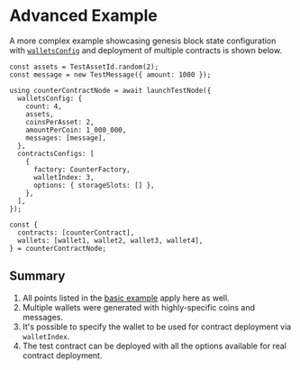 <script setup>
  import { data } from '../../versions.data'
  const { forc } = data
  const url = `https://docs.fuel.network/docs/forc/commands/forc_test/`
</script>

# Advanced Example

A more complex example showcasing genesis block state configuration with [`walletsConfig`](./test-node-options.md#walletsconfig) and deployment of multiple contracts is shown below.

```
const assets = TestAssetId.random(2);
const message = new TestMessage({ amount: 1000 });

using counterContractNode = await launchTestNode({
  walletsConfig: {
    count: 4,
    assets,
    coinsPerAsset: 2,
    amountPerCoin: 1_000_000,
    messages: [message],
  },
  contractsConfigs: [
    {
      factory: CounterFactory,
      walletIndex: 3,
      options: { storageSlots: [] },
    },
  ],
});

const {
  contracts: [counterContract],
  wallets: [wallet1, wallet2, wallet3, wallet4],
} = counterContractNode;
```

## Summary

1. All points listed in the [basic example](./basic-example.md#summary) apply here as well.
1. Multiple wallets were generated with highly-specific coins and messages.
1. It's possible to specify the wallet to be used for contract deployment via `walletIndex`.
1. The test contract can be deployed with all the options available for real contract deployment.
